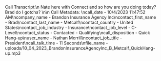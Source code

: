 Call Transcript:\n Nate here with Connect and so how are you doing today? Brad do I gotcha? \n\n Call Metadata: \ncall_date - 10/4/2023 11:47:52 AM\ncompany_name - Brandon Insurance Agency Inc\ncontact_first_name - Brad\ncontact_last_name - Metcalf\ncontact_country - United States\ncontact_job_industry - Insurance\ncontact_job_level - C-Level\ncontact_status - Contacted - Qualifying\ncall_disposition - Quick Hang-up\nuser_name - Nathan Merrill\ncontact_job_title - President\ncall_talk_time - 11 Seconds\nfile_name - uploads/10_04_2023_BrandonInsuranceAgencyInc_B_Metcalf_QuickHang-up.mp3
